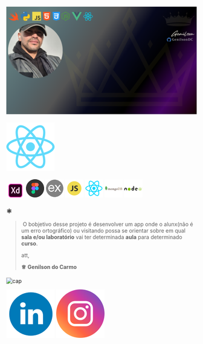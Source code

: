 ![GenilsonDC Banner](Documentation/GitGenilsonDC.png)

####  ![ App Logo](Documentation/react.png)       

<p align="left">
  <img src="https://github.com/GenilsonDC/Skills_icons_48x48/blob/main/icons/adobeXD.png?raw=true"  alt="Adobre XD" /> <img src="https://github.com/GenilsonDC/Skills_icons_48x48/blob/main/icons/figma.png?raw=true"  alt="figma" /> <img src="https://github.com/GenilsonDC/Skills_icons_48x48/blob/main/icons/express.png?raw=true"  alt="express" />  <img src="https://github.com/GenilsonDC/Skills_icons_48x48/blob/main/icons/javascript.png?raw=true"  alt="javascript" /> <img src="https://github.com/GenilsonDC/Skills_icons_48x48/blob/main/icons/react.png?raw=true"  alt="react react native" /> <img src="https://github.com/GenilsonDC/Skills_icons_48x48/blob/main/icons/mongodb.png?raw=true"  alt="mongoDB" /> <img src="https://github.com/GenilsonDC/Skills_icons_48x48/blob/main/icons/nodejs.png?raw=true"  alt="Node" /> </p>


 

###     ⚛️  

>  ​	 O bobjetivo desse projeto é desenvolver um app onde o alunx(não é um erro ortográfico) ou visitando possa se orientar sobre em qual **sala e/ou laboratório** vai ter determinada **aula**  para determinado **curso**.
>
>   att,
>
>  **♕** **Genilson do Carmo**

####  





 ![cap](Documentation/app_Fatec.gif)

 

 



[![linkedin](Documentation/linkedin_icon.png)](https://www.linkedin.com/in/genilson-do-carmo-8a42b89a/)             [![instagrm](Documentation/instag.png)](https://www.instagram.com/genilson_carmo/) 
